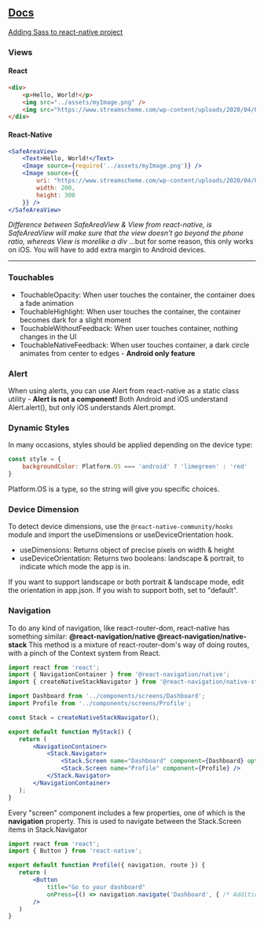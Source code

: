 
## [Docs](https://reactnative.dev/docs/getting-started)
[Adding Sass to react-native project](https://blog.logrocket.com/sass-react-native-guide/)

### Views
#### React
```html
<div>
    <p>Hello, World!</p>
    <img src="../assets/myImage.png" />
    <img src="https://www.streamscheme.com/wp-content/uploads/2020/04/Pogchamp.png" style="width: 200px; height: 300px" />
</div>
```
#### React-Native
```jsx
<SafeAreaView>
    <Text>Hello, World!</Text>
    <Image source={require('../assets/myImage.png')} />
    <Image source={{
        uri: "https://www.streamscheme.com/wp-content/uploads/2020/04/Pogchamp.png",
        width: 200,
        height: 300
    }} />
</SafeAreaView>
```
*Difference between SafeAreaView & View from react-native, is SafeAreaView will make sure that the view doesn't go beyond the phone ratio, whereas View is morelike a div*
...but for some reason, this only works on iOS. You will have to add extra margin to Android devices.

---

### Touchables
* TouchableOpacity: When user touches the container, the container does a fade animation
* TouchableHighlight: When user touches the container, the container becomes dark for a slight moment
* TouchableWithoutFeedback: When user touches container, nothing changes in the UI
* TouchableNativeFeedback: When user touches container, a dark circle animates from center to edges - **Android only feature**

### Alert
When using alerts, you can use Alert from react-native as a static class utility - **Alert is __not__ a component!**
Both Android and iOS understand Alert.alert(), but only iOS understands Alert.prompt.

### Dynamic Styles
In many occasions, styles should be applied depending on the device type:
```js
const style = {
    backgroundColor: Platform.OS === 'android' ? 'limegreen' : 'red'
}
```
Platform.OS is a type, so the string will give you specific choices.

 ### Device Dimension
 To detect device dimensions, use the `@react-native-community/hooks` module and import the useDimensions or useDeviceOrientation hook.
 * useDimensions: Returns object of precise pixels on width & height
 * useDeviceOrientation: Returns two booleans: landscape & portrait, to indicate which mode the app is in.

 If you want to support landscape or both portrait & landscape mode, edit the orientation in app.json. If you wish to support both, set to "default".

 ### Navigation
 To do any kind of navigation, like react-router-dom, react-native has something similar: **@react-navigation/native @react-navigation/native-stack**
 This method is a mixture of react-router-dom's way of doing routes, with a pinch of the Context system from React.

 ```jsx
import react from 'react';
import { NavigationContainer } from '@react-navigation/native';
import { createNativeStackNavigator } from '@react-navigation/native-stack';

import Dashboard from '../components/screens/Dashboard';
import Profile from '../components/screens/Profile';

const Stack = createNativeStackNavigator();

export default function MyStack() { 
    return (
        <NavigationContainer>
            <Stack.Navigator>
                <Stack.Screen name="Dashboard" component={Dashboard} options={{ /* Additional props goes here */ }} />
                <Stack.Screen name="Profile" component={Profile} />
            </Stack.Navigator>
        </NavigationContainer>  
    );
}
 ```

 Every "screen" component includes a few properties, one of which is the **navigation** property. This is used to navigate between the Stack.Screen items in Stack.Navigator
 ```jsx
import react from 'react';
import { Button } from 'react-native';

export default function Profile({ navigation, route }) {
    return (
        <Button 
            title="Go to your dashboard" 
            onPress={() => navigation.navigate('Dashboard', { /* Additional props goes here, and are stored in route.params */ })}
        />
    )
}
 ```